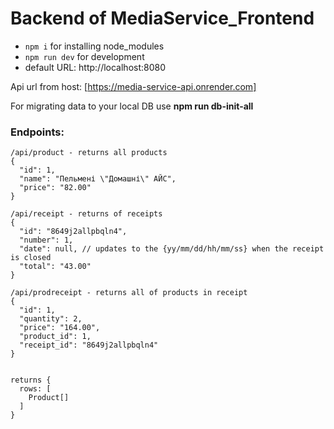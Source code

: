 # Backend of MediaService_Frontend

- `npm i` for installing node_modules
- `npm run dev` for development
- default URL: http://localhost:8080

Api url from host: [https://media-service-api.onrender.com]

For migrating data to your local DB use **npm run db-init-all**

### Endpoints:
```
/api/product - returns all products
{
  "id": 1,
  "name": "Пельмені \"Домашні\" АЙС",
  "price": "82.00"
}

/api/receipt - returns of receipts 
{
  "id": "8649j2allpbqln4",
  "number": 1,
  "date": null, // updates to the {yy/mm/dd/hh/mm/ss} when the receipt is closed 
  "total": "43.00"
}

/api/prodreceipt - returns all of products in receipt
{
  "id": 1,
  "quantity": 2,
  "price": "164.00", 
  "product_id": 1,
  "receipt_id": "8649j2allpbqln4"
}


returns {
  rows: [
    Product[]
  ]
}
